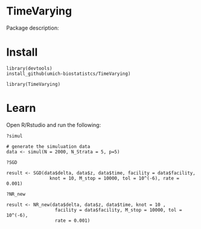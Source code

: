 # TimeVarying

Package description:

# Install

```
library(devtools)
install_github(umich-biostatistcs/TimeVarying)

library(TimeVarying)
```

# Learn

Open R/Rstudio and run the following:

```
?simul

# generate the simuluation data
data <- simul(N = 2000, N_Strata = 5, p=5)

?SGD

result <- SGD(data$delta, data$z, data$time, facility = data$facility,
                knot = 10, M_stop = 10000, tol = 10^(-6), rate = 0.001)

?NR_new

result <- NR_new(data$delta, data$z, data$time, knot = 10 ,
                  facility = data$facility, M_stop = 10000, tol = 10^(-6),
                  rate = 0.001)
```
